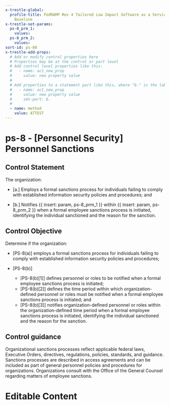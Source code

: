 ```yaml
---
x-trestle-global:
  profile-title: FedRAMP Rev 4 Tailored Low Impact Software as a Service (LI-SaaS)
    Baseline
x-trestle-set-params:
  ps-8_prm_1:
    values:
  ps-8_prm_2:
    values:
sort-id: ps-08
x-trestle-add-props:
  # Add or modify control properties here
  # Properties may be at the control or part level
  # Add control level properties like this:
  #   - name: ac1_new_prop
  #     value: new property value
  #
  # Add properties to a statement part like this, where "b." is the label of the target statement part
  #   - name: ac1_new_prop
  #     value: new property value
  #     smt-part: b.
  #
  - name: method
    value: ATTEST
---
```


# ps-8 - \[Personnel Security\] Personnel Sanctions

## Control Statement

The organization:

- \[a.\] Employs a formal sanctions process for individuals failing to comply with established information security policies and procedures; and

- \[b.\] Notifies {{ insert: param, ps-8_prm_1 }} within {{ insert: param, ps-8_prm_2 }} when a formal employee sanctions process is initiated, identifying the individual sanctioned and the reason for the sanction.

## Control Objective

Determine if the organization:

- \[PS-8(a)\] employs a formal sanctions process for individuals failing to comply with established information security policies and procedures;

- \[PS-8(b)\]

  - \[PS-8(b)[1]\] defines personnel or roles to be notified when a formal employee sanctions process is initiated;
  - \[PS-8(b)[2]\] defines the time period within which organization-defined personnel or roles must be notified when a formal employee sanctions process is initiated; and
  - \[PS-8(b)[3]\] notifies organization-defined personnel or roles within the organization-defined time period when a formal employee sanctions process is initiated, identifying the individual sanctioned and the reason for the sanction.

## Control guidance

Organizational sanctions processes reflect applicable federal laws, Executive Orders, directives, regulations, policies, standards, and guidance. Sanctions processes are described in access agreements and can be included as part of general personnel policies and procedures for organizations. Organizations consult with the Office of the General Counsel regarding matters of employee sanctions.

# Editable Content

<!-- Make additions and edits below -->
<!-- The above represents the contents of the control as received by the profile, prior to additions. -->
<!-- If the profile makes additions to the control, they will appear below. -->
<!-- The above markdown may not be edited but you may edit the content below, and/or introduce new additions to be made by the profile. -->
<!-- If there is a yaml header at the top, parameter values may be edited. Use --set-parameters to incorporate the changes during assembly. -->
<!-- The content here will then replace what is in the profile for this control, after running profile-assemble. -->
<!-- The added parts in the profile for this control are below.  You may edit them and/or add new ones. -->
<!-- Each addition must have a heading either of the form ## Control my_addition_name -->
<!-- or ## Part a. (where the a. refers to one of the control statement labels.) -->
<!-- "## Control" parts are new parts added after the statement part. -->
<!-- "## Part" parts are new parts added into the top-level statement part with that label. -->
<!-- Subparts may be added with nested hash levels of the form ### My Subpart Name -->
<!-- underneath the parent ## Control or ## Part being added -->
<!-- See https://ibm.github.io/compliance-trestle/tutorials/ssp_profile_catalog_authoring/ssp_profile_catalog_authoring for guidance. -->
